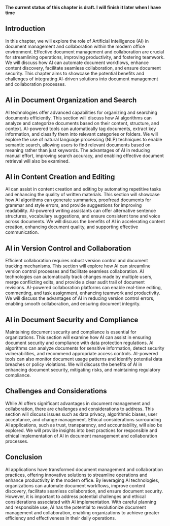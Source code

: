 **The current status of this chapter is draft. I will finish it later when I have time**

Introduction
------------

In this chapter, we will explore the role of Artificial Intelligence (AI) in document management and collaboration within the modern office environment. Effective document management and collaboration are crucial for streamlining operations, improving productivity, and fostering teamwork. We will discuss how AI can automate document workflows, enhance content discovery, facilitate seamless collaboration, and ensure document security. This chapter aims to showcase the potential benefits and challenges of integrating AI-driven solutions into document management and collaboration processes.

AI in Document Organization and Search
--------------------------------------

AI technologies offer advanced capabilities for organizing and searching documents efficiently. This section will discuss how AI algorithms can analyze and categorize documents based on their content, structure, and context. AI-powered tools can automatically tag documents, extract key information, and classify them into relevant categories or folders. We will explore the use of natural language processing (NLP) techniques to enable semantic search, allowing users to find relevant documents based on meaning rather than just keywords. The advantages of AI in reducing manual effort, improving search accuracy, and enabling effective document retrieval will also be examined.

AI in Content Creation and Editing
----------------------------------

AI can assist in content creation and editing by automating repetitive tasks and enhancing the quality of written materials. This section will showcase how AI algorithms can generate summaries, proofread documents for grammar and style errors, and provide suggestions for improving readability. AI-powered writing assistants can offer alternative sentence structures, vocabulary suggestions, and ensure consistent tone and voice across documents. We will discuss the benefits of AI in accelerating content creation, enhancing document quality, and supporting effective communication.

AI in Version Control and Collaboration
---------------------------------------

Efficient collaboration requires robust version control and document tracking mechanisms. This section will explore how AI can streamline version control processes and facilitate seamless collaboration. AI technologies can automatically track changes made by multiple users, merge conflicting edits, and provide a clear audit trail of document revisions. AI-powered collaboration platforms can enable real-time editing, commenting, and task assignment, enhancing teamwork and productivity. We will discuss the advantages of AI in reducing version control errors, enabling smooth collaboration, and ensuring document integrity.

AI in Document Security and Compliance
--------------------------------------

Maintaining document security and compliance is essential for organizations. This section will examine how AI can assist in ensuring document security and compliance with data protection regulations. AI algorithms can analyze documents for sensitive information, detect security vulnerabilities, and recommend appropriate access controls. AI-powered tools can also monitor document usage patterns and identify potential data breaches or policy violations. We will discuss the benefits of AI in enhancing document security, mitigating risks, and maintaining regulatory compliance.

Challenges and Considerations
-----------------------------

While AI offers significant advantages in document management and collaboration, there are challenges and considerations to address. This section will discuss issues such as data privacy, algorithmic biases, user acceptance, and change management. Ethical considerations surrounding AI applications, such as trust, transparency, and accountability, will also be explored. We will provide insights into best practices for responsible and ethical implementation of AI in document management and collaboration processes.

Conclusion
----------

AI applications have transformed document management and collaboration practices, offering innovative solutions to streamline operations and enhance productivity in the modern office. By leveraging AI technologies, organizations can automate document workflows, improve content discovery, facilitate seamless collaboration, and ensure document security. However, it is important to address potential challenges and ethical considerations associated with AI implementation. With careful planning and responsible use, AI has the potential to revolutionize document management and collaboration, enabling organizations to achieve greater efficiency and effectiveness in their daily operations.
